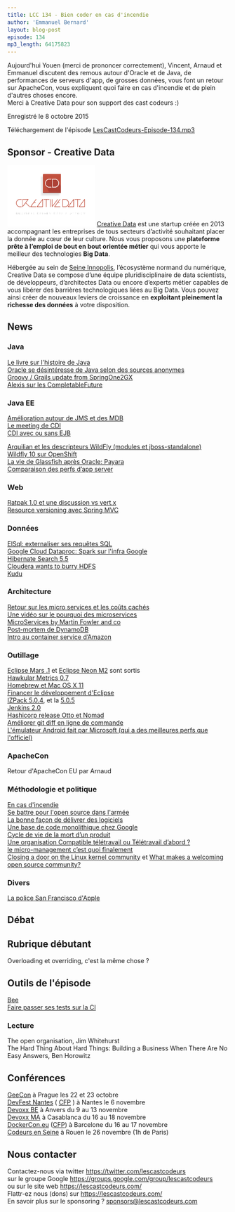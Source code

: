 ```yaml
---
title: LCC 134 - Bien coder en cas d'incendie
author: 'Emmanuel Bernard'
layout: blog-post
episode: 134
mp3_length: 64175823
---
```

Aujourd'hui Youen (merci de prononcer correctement), Vincent, Arnaud et Emmanuel discutent des remous autour d'Oracle et de Java,
de performances de serveurs d'app, de grosses données, vous font un retour sur ApacheCon, vous expliquent quoi faire en cas d'incendie
et de plein d'autres choses encore.  
Merci à Creative Data pour son support des cast codeurs :)

Enregistré le 8 octobre 2015

Téléchargement de l'épisode [LesCastCodeurs-Episode-134.mp3](http://traffic.libsyn.com/lescastcodeurs/LesCastCodeurs-Episode-134.mp3)

## Sponsor - Creative Data

<p class="sponsor">
<img src="/images/promo/sponsors/creativedata-200px.png" alt="Creative Data" />
<a href="https://www.creativedata.fr/">Creative Data</a> est une startup créée en 2013 accompagnant les entreprises de tous secteurs d’activité souhaitant placer la donnée au cœur de leur culture.
Nous vous proposons une <strong>plateforme prête à l’emploi de bout en bout orientée métier</strong> qui vous apporte le meilleur des technologies <strong>Big Data</strong>.
<br/>

Hébergée au sein de <a href="http://www.rouennormandyinvest.com/seine-innopolis/">Seine Innopolis</a>, l’écosystème normand du numérique, Creative Data se compose d’une équipe pluridisciplinaire de data scientists, de développeurs, d’architectes Data ou encore d’experts métier capables de vous libérer des barrières technologiques liées au Big Data.
Vous pouvez ainsi créer de nouveaux leviers de croissance en <strong>exploitant pleinement la richesse des données</strong> à votre disposition.
</p>

##  News

### Java

[Le livre sur l'histoire de Java](http://www.oreilly.com/programming/free/java-the-legend.csp)  
[Oracle se désintéresse de Java selon des sources anonymes](http://www.infoworld.com/article/2987529/java/insider-oracle-lost-interest-in-java.html)  
[Groovy / Grails update from SpringOne2GX](https://jaxenter.com/groovy-and-grails-updates-out-of-springone2gx-conference-120847.html)  
[Alexis sur les CompletableFuture](https://blog.alexis-hassler.com/2015/09/completablefuture.html)  

### Java EE

[Amélioration autour de JMS et des MDB](https://java.net/projects/jms-spec/lists/users/archive/2015-09/message/22)  
[Le meeting de CDI](http://www.cdi-spec.org/news/2015/09/29/Second-F2F-meeting/)  
[CDI avec ou sans EJB](http://www.adam-bien.com/roller/abien/entry/cdi_with_or_without_ejb)  

[Arquilian et les descripteurs WildFly (modules et jboss-standalone)](http://arquillian.org/blog/2015/09/29/descriptors-2-0-0-alpha-8/)  
[Wildfly 10 sur OpenShift](https://github.com/openshift-cartridges/openshift-wildfly-cartridge/tree/wildfly-10)  
[La vie de Glassfish après Oracle: Payara](http://www.payara.co/friday-fish-and-chips-with-adam-bien)  
[Comparaison des perfs d’app server](http://whywebsphere.com/2015/09/22/lightweight-java-servers-and-developer-view-on-the-app-server-update/)  

### Web

[Ratpak 1.0 et une discussion vs vert.x](http://www.infoq.com/news/2015/09/ratpack10)  
[Resource versioning avec Spring MVC](http://www.mscharhag.com/spring/resource-versioning-with-spring-mvc)  

### Données

[ElSql: externaliser ses requêtes SQL](https://github.com/OpenGamma/ElSql)  
[Google Cloud Dataproc: Spark sur l'infra Google](http://googlecloudplatform.blogspot.fr/2015/09/Google-Cloud-Dataproc-Making-Spark-and-Hadoop-Easier-Faster-and-Cheaper.html)  
[Hibernate Search 5.5](http://in.relation.to/2015/09/15/HS-5/)  
[Cloudera wants to burry HDFS](http://blog.cloudera.com/blog/2015/09/kudu-new-apache-hadoop-storage-for-fast-analytics-on-fast-data/)  
[Kudu](http://getkudu.io/index.html)  

###  Architecture

[Retour sur les micro services et les coûts cachés](https://www.voxxed.com/blog/2015/10/a-concrete-look-at-microservice-deployment/)  
[Une vidéo sur le pourquoi des microservices](http://www.infoq.com/presentations/cd-arch-patterns-ball-of-mud)  
[MicroServices by Martin Fowler and co](http://martinfowler.com/articles/microservices.html)  
[Post-mortem de DynamoDB](https://aws.amazon.com/fr/message/5467D2/)  
[Intro au container service d’Amazon](http://www.infoq.com/articles/intro-aws-ecs)  

###  Outillage

[Eclipse Mars .1](http://eclip.se/1Z) et [Eclipse Neon M2](http://eclip.se/1M) sont sortis  
[Hawkular Metrics 0.7](http://www.hawkular.org/blog/2015/09/30/hawkular-metrics-0.7.0.Final-released.html)  
[Homebrew et Mac OS X 11](https://github.com/Homebrew/homebrew/blob/master/share/doc/homebrew/El_Capitan_and_Homebrew.md#if-usrlocal-does-not-exist)  
[Financer le développement d'Eclipse](https://mmilinkov.wordpress.com/2015/09/29/proposal-funding-eclipse-platform-development/)  
[IZPack 5.0.4](http://news.izpack.org/2015/09/izpack-504-released.html), et la [5.0.5](http://news.izpack.org/2015/09/izpack-505-released.html)  
[Jenkins 2.0](https://groups.google.com/forum/#!msg/jenkinsci-dev/vbXK7JJekFw/BlEvO0UxBgAJ)  
[Hashicorp release Otto et Nomad](http://www.infoq.com/news/2015/09/hashiconf-nomad-otto)  
[Améliorer git diff en ligne de commande ](https://github.com/paulirish/dotfiles/commit/6743b907ff586c28cd36e08d1e1c634e2968893e#commitcomment-13349456)  
[L'émulateur Android fait par Microsoft (qui a des meilleures perfs que l'officiel)](https://www.visualstudio.com/en-us/features/msft-android-emulator-vs.aspx)   

###  ApacheCon

Retour d'ApacheCon EU par Arnaud

###  Méthodologie et politique

[En cas d'incendie](https://twitter.com/andygrunwald/status/650205624307838976)  
[Se battre pour l'open source dans l'armée](https://www.linkedin.com/pulse/why-i-fought-open-source-air-force-john-allison)  
[La bonne façon de délivrer des logiciels](http://firstround.com/review/the-right-way-to-ship-software/)  
[Une base de code monolithique chez Google](https://www.youtube.com/watch?v=W71BTkUbdqE)  
[Cycle de vie de la mort d’un produit](http://andrewchen.co/this-is-the-product-death-cycle-why-it-happens-and-how-to-break-out-of-it/)  
[Une organisation Compatible télétravail ou Télétravail d’abord ?](http://zachholman.com/posts/remote-first/)  
[le micro-management c’est quoi finalement](http://www.yegor256.com/2015/09/22/micromanagement.html)  
[Closing a door on the Linux kernel community](http://sarah.thesharps.us/2015/10/05/closing-a-door/) et [What makes a welcoming open source community?](http://sarah.thesharps.us/2015/10/06/what-makes-a-good-community/)  

### Divers

[La police San Francisco d'Apple](https://medium.com/@mach/the-secret-of-san-francisco-fonts-4b5295d9a745)  

## Débat

## Rubrique débutant

Overloading et overriding, c'est la même chose ?

## Outils de l'épisode

[Bee](http://neat.io/bee)  
[Faire passer ses tests sur la CI](https://github.com/auchenberg/volkswagen)  

### Lecture

The open organisation, Jim Whitehurst  
The Hard Thing About Hard Things: Building a Business When There Are No Easy Answers, Ben Horowitz

## Conférences

[GeeCon](http://www.geecon.org) à Prague les 22 et 23 octobre  
[DevFest Nantes](https://devfest.gdgnantes.com) ( [CFP](http://cfp2015.gdgnantes.com/#/login) ) à Nantes le 6 novembre  
[Devoxx BE](http://www.devoxx.be) à Anvers du 9 au 13 novembre  
[Devoxx MA](http://devoxx.ma/fr/) à Casablanca du 16 au 18 novembre  
[DockerCon.eu](http://europe-2015.dockercon.com) ([CFP](https://docs.google.com/a/cloudbees.com/forms/d/1NvMe1rH4GQlIOEMu9T8vT0_WYx92XyV-41fTm-B2WpQ/viewform)) à Barcelone du 16 au 17 novembre  
[Codeurs en Seine](http://www.codeursenseine.com/2015/) à Rouen le 26 novembre (1h de Paris)  

## Nous contacter

Contactez-nous via twitter <https://twitter.com/lescastcodeurs>  
sur le groupe Google <https://groups.google.com/group/lescastcodeurs>  
ou sur le site web <https://lescastcodeurs.com/>  
Flattr-ez nous (dons) sur <https://lescastcodeurs.com/>  
En savoir plus sur le sponsoring ? [sponsors@lescastcodeurs.com](mailto:sponsors@lescastcodeurs.com)  

